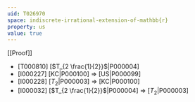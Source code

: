 ```yaml
---
uid: T026970
space: indiscrete-irrational-extension-of-mathbb{r}
property: us
value: true
---
```

[[Proof]]

* [T000810] [$T_{2 \frac{1}{2}}$|P000004]
* [I000227] [KC|P000100] => [US|P000099]
* [I000228] [$T_2$|P000003] => [KC|P000100]
* [I000032] [$T_{2 \frac{1}{2}}$|P000004] => [$T_2$|P000003]

